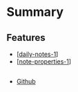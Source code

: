 # Summary

## Features

- [[daily-notes-1]]
- [[note-properties-1]]



##

- [Github](https://github.com)

[//begin]: # "Autogenerated link references for markdown compatibility"
[daily-notes-1]: daily-notes-1.md "Daily Notes"
[note-properties-1]: note-properties-1.md "Note Properties"
[//end]: # "Autogenerated link references"